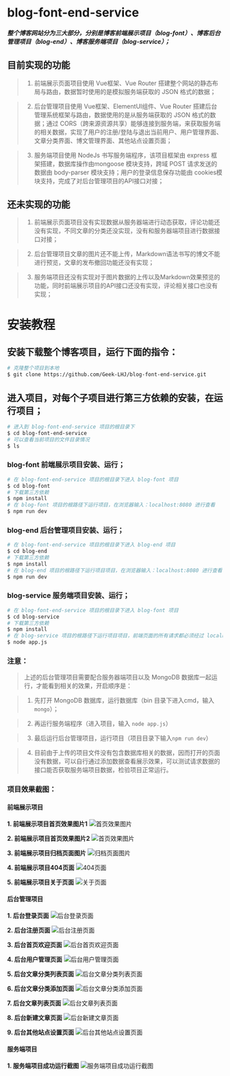 # blog-font-end-service

##### 整个博客网站分为三大部分，分别是博客前端展示项目（blog-font）、博客后台管理项目（blog-end）、博客服务端项目（blog-service）；

## 目前实现的功能

> 1. 前端展示页面项目使用 Vue框架、Vue Router 搭建整个网站的静态布局与路由，数据暂时使用的是模拟服务端获取的 JSON 格式的数据；

> 2. 后台管理项目使用 Vue框架、ElementUI组件、Vue Router 搭建后台管理系统框架与路由，数据使用的是从服务端获取的 JSON 格式的数据；通过 CORS（跨来源资源共享）能够连接到服务端，来获取服务端的相关数据，实现了用户的注册/登陆与退出当前用户、用户管理界面、文章分类界面、博文管理界面、其他站点设置页面；

> 3. 服务端项目使用 NodeJs 书写服务端程序，该项目框架由 express 框架搭建，数据库操作由mongoose 模块支持，跨域 POST 请求发送的数据由 body-parser 模块支持；用户的登录信息保存功能由 cookies模块支持，完成了对后台管理项目的API接口对接；

## 还未实现的功能

> 1. 前端展示页面项目没有实现数据从服务器端进行动态获取，评论功能还没有实现，不同文章的分类还没实现，没有和服务器端项目进行数据接口对接；

> 2. 后台管理项目文章的图片还不能上传，Markdown语法书写的博文不能进行预览，文章的发布撤回功能还没有实现；

> 3. 服务端项目还没有实现对于图片数据的上传以及Markdown效果预览的功能，同时前端展示项目的API接口还没有实现，评论相关接口也没有实现；

# 安装教程

## 安装下载整个博客项目，运行下面的指令：

```bash
# 克隆整个项目到本地
$ git clone https://github.com/Geek-LHJ/blog-font-end-service.git
```
## 进入项目，对每个子项目进行第三方依赖的安装，在运行项目；

```bash
# 进入到 blog-font-end-service 项目的根目录下
$ cd blog-font-end-service
# 可以查看当前项目的文件目录情况
$ ls
```

### blog-font 前端展示项目安装、运行；

```bash
# 在 blog-font-end-service 项目的根目录下进入 blog-font 项目
$ cd blog-font
# 下载第三方依赖
$ npm install
# 在 blog-font 项目的根路径下运行项目，在浏览器输入：localhost:8080 进行查看
$ npm run dev
```

### blog-end 后台管理项目安装、运行；

```bash
# 在 blog-font-end-service 项目的根目录下进入 blog-end 项目
$ cd blog-end
# 下载第三方依赖
$ npm install
# 在 blog-end 项目的根路径下运行项目项目，在浏览器输入：localhost:8080 进行查看
$ npm run dev
```

### blog-service 服务端项目安装、运行；

```bash
# 在 blog-font-end-service 项目的根目录下进入 blog-font 项目
$ cd blog-service
# 下载第三方依赖
$ npm install
# 在 blog-service 项目的根路径下运行项目项目，前端页面的所有请求都必须经过 localhost:8000 端口，我们可以通过 postman 测试进测试行查看
$ node app.js
```
### 注意：

> 上述的后台管理项目需要配合服务器端项目以及 MongoDB 数据库一起运行，才能看到相关的效果，开启顺序是：

> 1. 先打开 MongoDB 数据库，运行数据库（bin 目录下进入cmd，输入 `mongo`）；

> 2. 再运行服务端程序（进入项目，输入 `node app.js`）

> 3. 最后运行后台管理项目，运行项目（项目目录下输入`npm run dev`）

> 4. 目前由于上传的项目文件没有包含数据库相关的数据，因而打开的页面没有数据，可以自行通过添加数据查看展示效果，可以测试请求数据的接口能否获取服务端项目数据，检验项目正常运行。

### 项目效果截图：

#### 前端展示项目
**1. 前端展示项目首页效果图片1**
![首页效果图片](./PrintScreenImage/首页1.png)

**2. 前端展示项目首页效果图片2**
![首页效果图片](./PrintScreenImage/首页2.png)

**3. 前端展示项目归档页面图片**
![归档页面图片](./PrintScreenImage/归档页面.png)

**4. 前端展示项目404页面**
![404页面](./PrintScreenImage/404页面.png)

**5. 前端展示项目关于页面**
![关于页面](./PrintScreenImage/关于页面.png)

#### 后台管理项目

**1. 后台登录页面**
![后台登录页面](./PrintScreenImage/后台登录页面.png)

**2. 后台注册页面**
![后台注册页面](./PrintScreenImage/后台注册页面.png)

**3. 后台首页欢迎页面**
![后台首页欢迎页面](./PrintScreenImage/后台首页欢迎页面.png)

**4. 后台用户管理页面**
![后台用户管理页面](./PrintScreenImage/后台用户管理页面.png)

**5. 后台文章分类列表页面**
![后台文章分类列表页面](./PrintScreenImage/后台文章分类列表页面.png)

**6. 后台文章分类添加页面**
![后台文章分类添加页面](./PrintScreenImage/后台文章分类添加页面.png)

**7. 后台文章列表页面**
![后台文章列表页面](./PrintScreenImage/后台文章列表页面.png)

**8. 后台新建文章页面**
![后台新建文章页面](./PrintScreenImage/后台新建文章页面.png)

**9. 后台其他站点设置页面**
![后台其他站点设置页面](./PrintScreenImage/后台其他站点设置页面.png)

#### 服务端项目

**1. 服务端项目成功运行截图**
![服务端项目成功运行截图](./PrintScreenImage/服务端项目成功运行截图.png)
